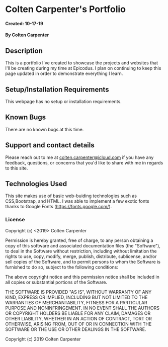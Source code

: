 # Colten Carpenter's Portfolio

#### Created: 10-17-19

#### By Colten Carpenter

## Description

This is a portfolio I've created to showcase the projects and websites that I'll be creating during my time at Epicodus.  I plan on continuing to keep this page updated in order to demonstrate everything I learn.

## Setup/Installation Requirements

This webpage has no setup or installation requirements.

## Known Bugs

There are no known bugs at this time.
## Support and contact details

Please reach out to me at colten.carpenter@icloud.com if you have any feedback, questions, or concerns that you'd like to share with me in regards to this site.

## Technologies Used

This site makes use of basic web-buiding technologies such as CSS,Bootstrap, and HTML.  I was able to implement a few exotic fonts thanks to Google Fonts (https://fonts.google.com/).

### License

Copyright (c) <2019> Colten Carpenter

Permission is hereby granted, free of charge, to any person obtaining a copy
of this software and associated documentation files (the "Software"), to deal
in the Software without restriction, including without limitation the rights
to use, copy, modify, merge, publish, distribute, sublicense, and/or sell
copies of the Software, and to permit persons to whom the Software is
furnished to do so, subject to the following conditions:

The above copyright notice and this permission notice shall be included in all
copies or substantial portions of the Software.

THE SOFTWARE IS PROVIDED "AS IS", WITHOUT WARRANTY OF ANY KIND, EXPRESS OR
IMPLIED, INCLUDING BUT NOT LIMITED TO THE WARRANTIES OF MERCHANTABILITY,
FITNESS FOR A PARTICULAR PURPOSE AND NONINFRINGEMENT. IN NO EVENT SHALL THE
AUTHORS OR COPYRIGHT HOLDERS BE LIABLE FOR ANY CLAIM, DAMAGES OR OTHER
LIABILITY, WHETHER IN AN ACTION OF CONTRACT, TORT OR OTHERWISE, ARISING FROM,
OUT OF OR IN CONNECTION WITH THE SOFTWARE OR THE USE OR OTHER DEALINGS IN THE
SOFTWARE.

Copyright (c) 2019 Colten Carpenter 

